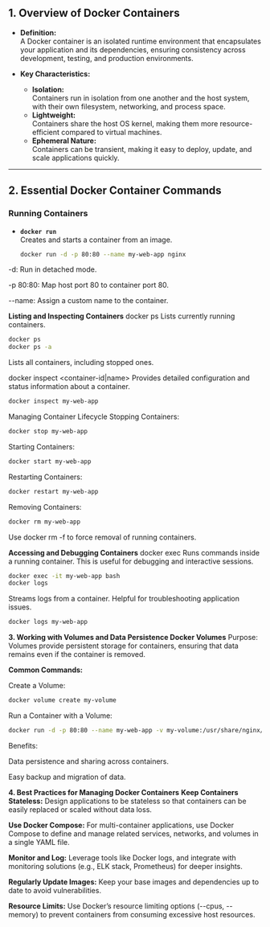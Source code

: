 ## 1. Overview of Docker Containers

- **Definition:**  
  A Docker container is an isolated runtime environment that encapsulates your application and its dependencies, ensuring consistency across development, testing, and production environments.

- **Key Characteristics:**
  - **Isolation:**  
    Containers run in isolation from one another and the host system, with their own filesystem, networking, and process space.
  - **Lightweight:**  
    Containers share the host OS kernel, making them more resource-efficient compared to virtual machines.
  - **Ephemeral Nature:**  
    Containers can be transient, making it easy to deploy, update, and scale applications quickly.

---

## 2. Essential Docker Container Commands

### Running Containers
- **`docker run`**  
  Creates and starts a container from an image.
  ```bash
  docker run -d -p 80:80 --name my-web-app nginx
  ```

-d: Run in detached mode.

-p 80:80: Map host port 80 to container port 80.

--name: Assign a custom name to the container.

**Listing and Inspecting Containers**
docker ps
Lists currently running containers.

```bash
docker ps
docker ps -a
```
Lists all containers, including stopped ones.

docker inspect <container-id|name>
Provides detailed configuration and status information about a container.

```bash
docker inspect my-web-app
```

Managing Container Lifecycle
Stopping Containers:

```bash
docker stop my-web-app
```
Starting Containers:

```bash
docker start my-web-app
```
Restarting Containers:

```bash
docker restart my-web-app
```
Removing Containers:

```bash
docker rm my-web-app
```
Use docker rm -f to force removal of running containers.

**Accessing and Debugging Containers**
docker exec
Runs commands inside a running container. This is useful for debugging and interactive sessions.

```bash
docker exec -it my-web-app bash
docker logs
```
Streams logs from a container. Helpful for troubleshooting application issues.

```bash
docker logs my-web-app
```

**3. Working with Volumes and Data Persistence
Docker Volumes**
Purpose:
Volumes provide persistent storage for containers, ensuring that data remains even if the container is removed.

**Common Commands:**

Create a Volume:

```bash
docker volume create my-volume
```
Run a Container with a Volume:

```bash
docker run -d -p 80:80 --name my-web-app -v my-volume:/usr/share/nginx/html nginx
```
Benefits:

Data persistence and sharing across containers.

Easy backup and migration of data.

**4. Best Practices for Managing Docker Containers**
**Keep Containers Stateless:**
Design applications to be stateless so that containers can be easily replaced or scaled without data loss.

**Use Docker Compose:**
For multi-container applications, use Docker Compose to define and manage related services, networks, and volumes in a single YAML file.

**Monitor and Log:**
Leverage tools like Docker logs, and integrate with monitoring solutions (e.g., ELK stack, Prometheus) for deeper insights.

**Regularly Update Images:**
Keep your base images and dependencies up to date to avoid vulnerabilities.

**Resource Limits:**
Use Docker’s resource limiting options (--cpus, --memory) to prevent containers from consuming excessive host resources.